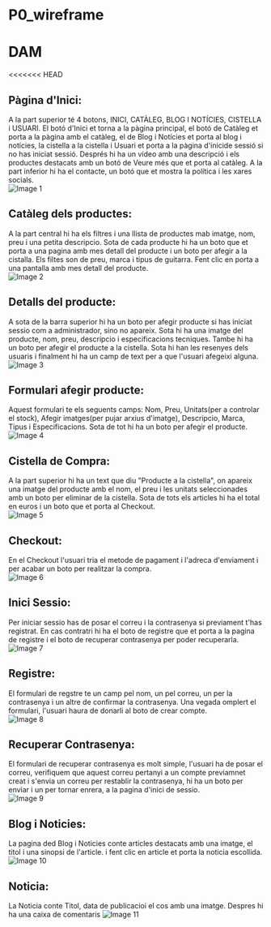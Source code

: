 # P0_wireframe

# DAM
<<<<<<< HEAD
## Pàgina d'Inici:     
A la part superior té 4 botons, INICI, CATÀLEG, BLOG I NOTÍCIES, CISTELLA i USUARI.
El botó d'Inici et torna a la pàgina principal, el botó de Catàleg et porta a la pàgina amb el catàleg, el de Blog i Notícies et porta al 
blog i notícies, la cistella a la cistella i Usuari et porta a la pàgina d'inicide sessió si no has iniciat sessió.
Després hi ha un vídeo amb una descripció i els productes destacats amb un botó de Veure més que et porta al catàleg.
A la part inferior hi ha el contacte, un botó que et mostra la política i les xares socials.    
![Image 1](imgproj/p1.jpg)   
## Catàleg dels productes:  
A la part central hi ha els filtres i una llista de productes mab imatge, nom, preu i una petita descripcio. Sota de cada producte hi ha un boto 
que et porta a una pagina amb  mes detall del producte i un boto per afegir a la cistalla. Els filtes son de preu, marca i tipus de guitarra. Fent clic en porta a una pantalla amb mes detall del producte.      
![Image 2](imgproj/p2.jpg)   
## Detalls del producte:    
A sota de la barra superior hi ha un boto per afegir producte si has iniciat sessio com a administrador, sino no apareix. Sota 
hi ha una imatge del producte, nom, preu, descripcio i especificacions tecniques. Tambe hi ha un boto per afegir el producte a la cistella. 
Sota hi han les resenyes dels usuaris i finalment hi ha un camp de text per a que l'usuari afegeixi alguna.          
![Image 3](imgproj/p31.jpg)   
## Formulari afegir producte:   
Aquest formulari te els seguents camps: Nom, Preu, Unitats(per a controlar el stock), Afegir imatges(per pujar arxius d'imatge),
Descripcio, Marca, Tipus i Especificacions. Sota de tot hi ha un boto per afegir el producte.             
![Image 4](imgproj/p32.jpg)     
## Cistella de Compra:      
A la part superior hi ha un text que diu "Producte a la cistella", on apareix una imatge del producte amb el nom, el preu i les unitats seleccionades amb 
un boto per eliminar de la cistella. Sota de tots els articles hi ha el total en euros i un boto que et porta al Checkout.            
![Image 5](imgproj/p41.jpg)     
## Checkout:             
En el Checkout l'usuari tria el metode de pagament i l'adreca d'enviament i per acabar un boto per realitzar la compra.              
![Image 6](imgproj/p42.jpg)   
## Inici Sessio:            
Per iniciar sessio has de posar el correu i la contrasenya si previament t'has registrat. En cas contratri hi ha el boto de registre que et porta a la pagina de registre 
i el boto de recuperar contrasenya per poder recuperarla.       
![Image 7](imgproj/p51.jpg)  
## Registre:                  
El formulari de regstre te un camp pel nom, un pel correu, un per la contrasenya i un altre de confirmar la contrasenya. Una vegada omplert el formulari, 
l'usuari haura de donarli al boto de crear compte.    
![Image 8](imgproj/p52.jpg)       
## Recuperar Contrasenya:   
El formulari de recuperar contrasenya es molt simple, l'usuari ha de posar el correu, verifiquem que aquest correu pertanyi a un compte previamnet creat i s'envia un 
correu per restablir la contrasenya, hi ha un boto per enviar i un per tornar enrera, a la pagina d'inici de sessio.         
![Image 9](imgproj/p53.jpg)              
## Blog i Noticies:             
La pagina ded Blog i Noticies conte articles destacats amb una imatge, el titol i una sinopsi de l'article. i fent clic en article et porta la noticia escollida.    
![Image 10](imgproj/p61.jpg)            
## Noticia:                    
La Noticia conte Titol, data de publicacioi el cos amb una imatge. Despres hi ha una caixa de comentaris
![Image 11](imgproj/p62.jpg)